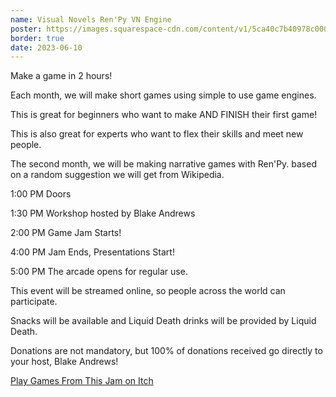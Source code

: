```yaml
---
name: Visual Novels Ren'Py VN Engine
poster: https://images.squarespace-cdn.com/content/v1/5ca40c7b40978c0001458f5d/606aaef2-52f4-467e-8503-aef9a0cb90b3/gameJam2023Jun.png?format=2500w
border: true
date: 2023-06-10
---
```


Make a game in 2 hours!

Each month, we will make short games using simple to use game engines.

This is great for beginners who want to make AND FINISH their first game!

This is also great for experts who want to flex their skills and meet new people.

The second month, we will be making narrative games with Ren'Py. based on a random suggestion we will get from Wikipedia.

1:00 PM Doors

1:30 PM Workshop hosted by Blake Andrews

2:00 PM Game Jam Starts!

4:00 PM Jam Ends, Presentations Start!

5:00 PM The arcade opens for regular use.

This event will be streamed online, so people across the world can participate.

Snacks will be available and Liquid Death drinks will be provided by Liquid Death.

Donations are not mandatory, but 100% of donations received go directly to your host, Blake Andrews!

[Play Games From This Jam on Itch](https://itch.io/jam/monthly-2-hr-gamejam-club-3/entries)